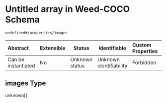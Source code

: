 # Untitled array in Weed-COCO Schema

```txt
undefined#/properties/images
```




| Abstract            | Extensible | Status         | Identifiable            | Custom Properties | Additional Properties | Access Restrictions | Defined In                                                    |
| :------------------ | ---------- | -------------- | ----------------------- | :---------------- | --------------------- | ------------------- | ------------------------------------------------------------- |
| Can be instantiated | No         | Unknown status | Unknown identifiability | Forbidden         | Allowed               | none                | [main.schema.json\*](main.schema.json "open original schema") |

## images Type

unknown\[]
